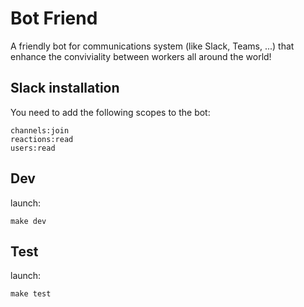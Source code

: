 # Bot Friend

A friendly bot for communications system (like Slack, Teams, ...) that enhance the conviviality between workers all around the world!


## Slack installation

You need to add the following scopes to the bot:

```scopes
channels:join
reactions:read
users:read
```

## Dev

launch:

```shell
make dev
```

## Test

launch:

```shell
make test
```
